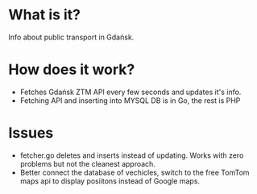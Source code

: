 # What is it?
Info about public transport in Gdańsk.
# How does it work?
- Fetches Gdańsk ZTM API every few seconds and updates it's info.
- Fetching API and inserting into MYSQL DB is in Go, the rest is PHP
# Issues
- fetcher.go deletes and inserts instead of updating. Works with zero problems but not the cleanest approach.
- Better connect the database of vechicles, switch to the free TomTom maps api to display posiitons instead of Google maps.
